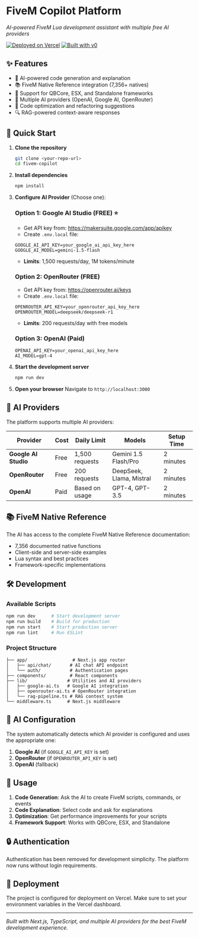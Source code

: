 # FiveM Copilot Platform

*AI-powered FiveM Lua development assistant with multiple free AI providers*

[![Deployed on Vercel](https://img.shields.io/badge/Deployed%20on-Vercel-black?style=for-the-badge&logo=vercel)](https://vercel.com/sylexzs-projects/v0-five-m-copilot-platform)
[![Built with v0](https://img.shields.io/badge/Built%20with-v0.app-black?style=for-the-badge)](https://v0.app/chat/projects/VkxHyhryQpx)

## ✨ Features

- 🤖 AI-powered code generation and explanation
- 📚 FiveM Native Reference integration (7,356+ natives)
- 🔧 Support for QBCore, ESX, and Standalone frameworks
- 🚀 Multiple AI providers (OpenAI, Google AI, OpenRouter)
- 📝 Code optimization and refactoring suggestions
- 🔍 RAG-powered context-aware responses

## 🚀 Quick Start

1. **Clone the repository**
   ```bash
   git clone <your-repo-url>
   cd fivem-copilot
   ```

2. **Install dependencies**
   ```bash
   npm install
   ```

3. **Configure AI Provider** (Choose one):

   ### Option 1: Google AI Studio (FREE) ⭐
   - Get API key from: https://makersuite.google.com/app/apikey
   - Create `.env.local` file:
   ```env
   GOOGLE_AI_API_KEY=your_google_ai_api_key_here
   GOOGLE_AI_MODEL=gemini-1.5-flash
   ```
   - **Limits**: 1,500 requests/day, 1M tokens/minute

   ### Option 2: OpenRouter (FREE)
   - Get API key from: https://openrouter.ai/keys
   - Create `.env.local` file:
   ```env
   OPENROUTER_API_KEY=your_openrouter_api_key_here
   OPENROUTER_MODEL=deepseek/deepseek-r1
   ```
   - **Limits**: 200 requests/day with free models

   ### Option 3: OpenAI (Paid)
   ```env
   OPENAI_API_KEY=your_openai_api_key_here
   AI_MODEL=gpt-4
   ```

4. **Start the development server**
   ```bash
   npm run dev
   ```

5. **Open your browser**
   Navigate to `http://localhost:3000`

## 🤖 AI Providers

The platform supports multiple AI providers:

| Provider | Cost | Daily Limit | Models | Setup Time |
|----------|------|-------------|---------|------------|
| **Google AI Studio** | Free | 1,500 requests | Gemini 1.5 Flash/Pro | 2 minutes |
| **OpenRouter** | Free | 200 requests | DeepSeek, Llama, Mistral | 2 minutes |
| **OpenAI** | Paid | Based on usage | GPT-4, GPT-3.5 | 2 minutes |

## 📚 FiveM Native Reference

The AI has access to the complete FiveM Native Reference documentation:
- 7,356 documented native functions
- Client-side and server-side examples
- Lua syntax and best practices
- Framework-specific implementations

## 🛠 Development

### Available Scripts

```bash
npm run dev      # Start development server
npm run build    # Build for production
npm run start    # Start production server
npm run lint     # Run ESLint
```

### Project Structure

```
├── app/                 # Next.js app router
│   ├── api/chat/       # AI chat API endpoint
│   └── auth/           # Authentication pages
├── components/         # React components
├── lib/               # Utilities and AI providers
│   ├── google-ai.ts   # Google AI integration
│   ├── openrouter-ai.ts # OpenRouter integration
│   └── rag-pipeline.ts # RAG context system
└── middleware.ts      # Next.js middleware
```

## 🔧 AI Configuration

The system automatically detects which AI provider is configured and uses the appropriate one:

1. **Google AI** (if `GOOGLE_AI_API_KEY` is set)
2. **OpenRouter** (if `OPENROUTER_API_KEY` is set)
3. **OpenAI** (fallback)

## 📖 Usage

1. **Code Generation**: Ask the AI to create FiveM scripts, commands, or events
2. **Code Explanation**: Select code and ask for explanations
3. **Optimization**: Get performance improvements for your scripts
4. **Framework Support**: Works with QBCore, ESX, and Standalone

## 🔒 Authentication

Authentication has been removed for development simplicity. The platform now runs without login requirements.

## 🚀 Deployment

The project is configured for deployment on Vercel. Make sure to set your environment variables in the Vercel dashboard.

---

*Built with Next.js, TypeScript, and multiple AI providers for the best FiveM development experience.*
